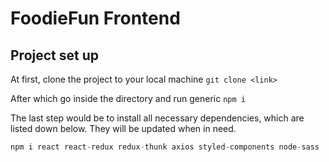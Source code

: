# FoodieFun Frontend

## Project set up

At first, clone the project to your local machine `git clone <link>`

After which go inside the directory and run generic `npm i`

The last step would be to install all necessary dependencies, which are listed down below. They will be updated when in need.

```js
npm i react react-redux redux-thunk axios styled-components node-sass
```
